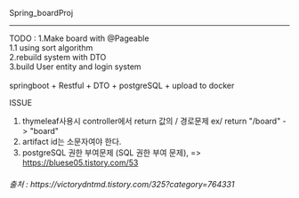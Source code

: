 Spring_boardProj 
 <hr>
 TODO : 1.Make board with @Pageable <br>
        1.1 using sort algorithm<br>
        2.rebuild system with DTO <br>
        3.build User entity and login system <br>
        <br>
 springboot + Restful + DTO + postgreSQL + upload to docker <br>



ISSUE 

1. thymeleaf사용시 controller에서 return 값의 / 경로문제 ex/ return "/board" -> "board"
2. artifact id는 소문자여야 한다.
3. postgreSQL 권한 부여문제 (SQL 권한 부여 문제), 
=> https://bluese05.tistory.com/53 

<h6>출처 :  https://victorydntmd.tistory.com/325?category=764331
